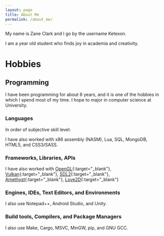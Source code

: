 ```yaml
---
layout: page
title: About Me
permalink: /about_me/
---
```

<link rel="stylesheet" href="https://cdn.jsdelivr.net/gh/devicons/devicon@latest/devicon.min.css">

My name is Zane Clark and I go by the username Ketexon.

I am a <span id="age"></span> year old student who finds joy in academia and creativity.

# Hobbies

## Programming

I have been programming for about 6 years, and it is one of the hobbies in which I spend most of my time. I hope to major in computer science at University.

### Languages
In order of subjective skill level:

<div class="container language-container h1"></div>

I have also worked with x86 assembly (NASM), Lua, SQL, MongoDB, HTML5, and CSS3/SASS.

### Frameworks, Libraries, APIs

<div class="container frameworks-container h1"></div>

I have also worked with [OpenGL]{:target="_blank"}, [Vulkan]{:target="_blank"}, [SDL2]{:target="_blank"}, [Amethyst]{:target="_blank"}, [Love2D]{:target="_blank"}

### Engines, IDEs, Text Editors, and Environments

<div class="container ide-container h1"></div>

I also use Notepad++, Android Studio, and Unity.


### Build tools, Compilers, and Package Managers

<div class="container build-container h1"></div>

I also use Make, Cargo, MSVC, MinGW, pip, and GNU GCC.

[OpenGL]:https://www.opengl.org/
[Vulkan]:https://www.khronos.org/vulkan/
[SDL2]:https://www.libsdl.org/
[Amethyst]:https://amethyst.rs/
[Love2D]:https://love2d.org/
<script>
const languages = [
	{
		ico: "cplusplus",
		name: "C++",
		skill: "advanced",
		when: "2018-now"
	},
	{
		ico: "python",
		name: "Python",
		skill: "advanced",
		when: "2018-now"
	},
	{
		ico: "javascript",
		name: "Javascript",
		skill: "advanced",
		when: "2014-now"
	},
	{
		ico: "java",
		name: "Java",
		skill: "intermediate",
		when: "2015-2018"
	},
	{
		ico: "php",
		name: "Java",
		skill: "intermediate",
		when: "2015-2016"
	},
	{
		ico: "rust",
		name: "Rust",
		skill: "low intermediate",
		when: "2021-now"
	},
	{
		ico: "c",
		name: "C",
		skill: "high beginner"
	},
	{
		ico: "csharp",
		name: "C#",
		skill: "high beginner"
	},
	{
		ico: "fsharp",
		name: "F#",
		skill: "beginner",
		when: "2021"
	},
	{
		ico: "scala",
		name: "Scala",
		skill: "beginner",
		when: "2020"
	},
];
const defaultIconSuffix = "plain"
let languageContainer = document.querySelector(".language-container");
for(let langInfo of languages){
	let icon = document.createElement("i");
	icon.classList.add(`devicon-${langInfo.ico}-${langInfo.suffix || defaultIconSuffix}`);
	icon.classList.add("tooltip-hover");
	icon.dataset.bsToggle = "tooltip";
	icon.dataset.bsPlacement = "bottom";
	icon.title = `${langInfo.name}, ${langInfo.skill}${langInfo.when ? ", "+ langInfo.when : ""}`;
	languageContainer.appendChild(icon);
}

const frameworks = [
	{
		ico: "bootstrap",
		name: "Bootstrap",
		skill: "beginner",
		when: "2021-now"
	},
	{
		ico: "express",
		name: "Express JS",
		skill: "beginner",
		when: "2019",
		suffix: "original"
	},
	{
		ico: "materialui",
		name: "Material UI",
		skill: "intermediate",
		when: "2019-now"
	},
	{
		ico: "react",
		name: "React JS",
		skill: "intermediate",
		when: "2019-now"
	},
];
let frameworksContainer = document.querySelector(".frameworks-container");
for(let fwInfo of frameworks){
	let icon = document.createElement("i");
	icon.classList.add(`devicon-${fwInfo.ico}-${fwInfo.suffix || defaultIconSuffix}`);
	icon.classList.add("tooltip-hover");
	icon.dataset.bsToggle = "tooltip";
	icon.dataset.bsPlacement = "bottom";
	icon.title = `${fwInfo.name}, ${fwInfo.skill}${fwInfo.when ? ", "+ fwInfo.when : ""}`;
	frameworksContainer.appendChild(icon);
}


const ides = [
	{
		ico: "visualstudio",
		name: "Visual Studio/Visual Studio Code"
	},
	{
		ico: "vim",
		name: "Vim"
	},
	{
		ico: "intellij",
		name: "IntelliJ IDEA"
	}
];
let ideContainer = document.querySelector(".ide-container");
for(let ideInfo of ides){
	let icon = document.createElement("i");
	icon.classList.add(`devicon-${ideInfo.ico}-${ideInfo.suffix || defaultIconSuffix}`);
	icon.classList.add("tooltip-hover");
	icon.dataset.bsToggle = "tooltip";
	icon.dataset.bsPlacement = "bottom";
	icon.title = `${ideInfo.name}`;
	ideContainer.appendChild(icon);
}

const buildTools = [
	{
		ico: "babel",
		name: "Babel",
	},
	{
		ico: "npm",
		name: "NPM",
	},
	{
		ico: "webpack",
		name: "Webpack",
	},
];
let buildToolsContainer = document.querySelector(".build-container");
for(let btInfo of buildTools){
	let icon = document.createElement("i");
	icon.classList.add(`devicon-${btInfo.ico}-${btInfo.suffix || defaultIconSuffix}`);
	icon.classList.add("tooltip-hover");
	icon.dataset.bsToggle = "tooltip";
	icon.dataset.bsPlacement = "bottom";
	icon.title = `${btInfo.name}`;
	buildToolsContainer.appendChild(icon);
}

document.querySelector("#age").appendChild(
	document.createTextNode(
		Math.floor((Date.now() - new Date("01 August 2003").getTime())/1000/60/60/24/365)
	)
)
</script>